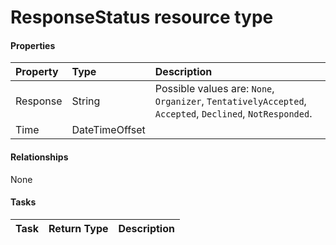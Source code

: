 # ResponseStatus resource type



#### Properties
| Property	   | Type	|Description|
|:---------------|:--------|:----------|
|Response|String| Possible values are: `None`, `Organizer`, `TentativelyAccepted`, `Accepted`, `Declined`, `NotResponded`.|
|Time|DateTimeOffset||

#### Relationships
None


#### Tasks

| Task		   | Return Type	|Description|
|:---------------|:--------|:----------|
